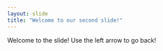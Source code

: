 ```yaml
---
layout: slide
title: "Welcome to our second slide!"
---
```

Welcome to the slide!
Use the left arrow to go back!
